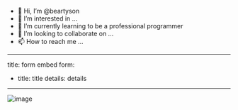 - 👋 Hi, I’m @beartyson
- 👀 I’m interested in ...
- 🌱 I’m currently learning to be a professional programmer
- 💞️ I’m looking to collaborate on ...
- 📫 How to reach me ...

<!---
beartyson/beartyson is a ✨ special ✨ repository because its `README.md` (this file) appears on your GitHub profile.
You can click the Preview link to take a look at your changes.
--->

---
title: form
embed form:
- title: title
  details: details
---

![image](https://user-images.githubusercontent.com/44080581/178805461-aa585a52-fa94-4b6a-b700-ee1537fd1dd1.png)
